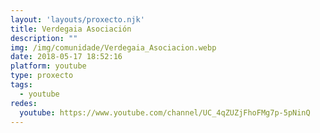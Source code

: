 ```yaml
---
layout: 'layouts/proxecto.njk'
title: Verdegaia Asociación
description: ""
img: /img/comunidade/Verdegaia_Asociacion.webp
date: 2018-05-17 18:52:16
platform: youtube
type: proxecto
tags:
  - youtube
redes:
  youtube: https://www.youtube.com/channel/UC_4qZUZjFhoFMg7p-5pNinQ
---
```

